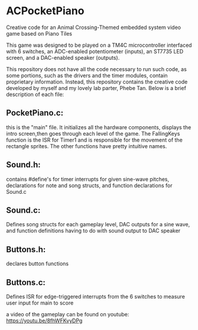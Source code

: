 # ACPocketPiano
Creative code for an Animal Crossing-Themed embedded system video game based on Piano Tiles

This game was designed to be played on a TM4C microcontroller interfaced with 6 switches, an ADC-enabled potentiometer (inputs),
an ST7735 LED screen, and a DAC-enabled speaker (outputs).

This repository does not have all the code necessary to run such code, as some portions, such as the drivers and the timer modules, contain proprietary information.
Instead, this repository contains the creative code developed by myself and my lovely lab parter, Phebe Tan. Below is a brief description of each file:

## PocketPiano.c: 
this is the "main" file. It initializes all the hardware components, displays the intro screen,then goes through each level of the game. The FallingKeys function is 
the ISR for Timer1 and is responsible for the movement of the rectangle sprites. The other functions have pretty intuitive names.

## Sound.h: 
contains #define's for timer interrupts for given sine-wave pitches, declarations for note and song structs, and function declarations for Sound.c

## Sound.c: 
Defines song structs for each gameplay level, DAC outputs for a sine wave, and function definitions having to do with sound output to DAC speaker

## Buttons.h: 
declares button functions

## Buttons.c: 
Defines ISR for edge-triggered interrupts from the 6 switches to measure user input for main to score

a video of the gameplay can be found on youtube: https://youtu.be/8fhWFKvyDPg
